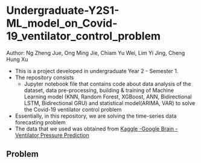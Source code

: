 # Undergraduate-Y2S1-ML_model_on_Covid-19_ventilator_control_problem
Author: Ng Zheng Jue, Ong Ming Jie, Chiam Yu Wei, Lim Yi Jing, Cheng Hung Xu

* This is a project developed in undergraduate Year 2 - Semester 1.
* The repository consists
  - Jupyter notebook file that contains code about data analysis of the dataset, data pre-processing, building & training of Machine Learning model (KNN, Random Forest, XGBoost, ANN, Bidirectional LSTM, Bidirectional GRU) and statistical model(ARIMA, VAR) to solve the Covid-19 ventilator control problem
* Essentially, in this repository, we are solving the time-series data forecasting problem
* The data that we used was obtained from [Kaggle -Google Brain - Ventilator Pressure Prediction](https://www.kaggle.com/competitions/ventilator-pressure-prediction/data)

## Problem
